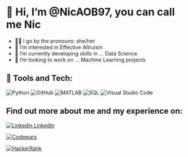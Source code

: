 # 👋 Hi, I’m @NicAOB97, you can call me Nic
- 👩🏽 I go by the pronouns: she/her
- 👀 I’m interested in Effective Altruism
- 🌱 I’m currently developing skills in ... Data Science
- 💞️ I’m looking to work on ... Machine Learning projects

## :wrench: Tools and Tech:
![Python](https://img.shields.io/badge/Python-%20%20%20-blue)
![GitHub](https://img.shields.io/badge/Github-%20%20%20-lightgrey)
![MATLAB](https://img.shields.io/badge/MATLAB-%20%20%20-red)
![SQL](https://img.shields.io/badge/SQL-%20%20%20-yellow)
![Visual Studio Code](https://img.shields.io/badge/VSCode-%20%20%20-9cf)

## Find out more about me and my experience on:
[![Linkedin](https://i.stack.imgur.com/gVE0j.png) LinkedIn](https://www.linkedin.com/in/nic-orchard/)

[![Codewars](https://img.shields.io/badge/Codewars-B1361E?style=for-the-badge&logo=codewars&logoColor=grey)](https://www.codewars.com/users/Nic%20Orchard)

[![HackerRank](https://img.shields.io/badge/-Hackerrank-2EC866?style=for-the-badge&logo=HackerRank&logoColor=white)](https://www.hackerrank.com/nicoleorchard)

